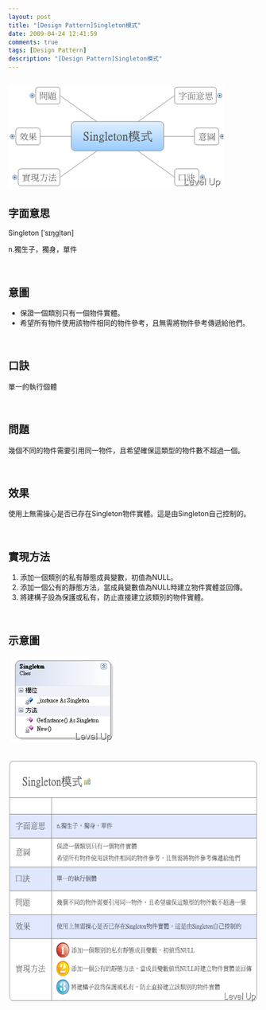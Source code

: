 ```yaml
---
layout: post
title: "[Design Pattern]Singleton模式"
date: 2009-04-24 12:41:59
comments: true
tags: [Design Pattern]
description: "[Design Pattern]Singleton模式"
---
```

<h2><img style="border-bottom: 0px; border-left: 0px; border-top: 0px; border-right: 0px" border="0" alt="image" src="\images\posts\8159\image_thumb_1.png" width="434" height="205" /></a> </h2>  <h2>字面意思</h2>  <p>Singleton [ˈsɪŋgḷtən]</p>  <p>n.獨生子，獨身，單件</p>  <p> </p>  <h2>意圖</h2>  <ul>   <li>保證一個類別只有一個物件實體。 </li>    <li>希望所有物件使用該物件相同的物件參考，且無需將物件參考傳遞給他們。 </li> </ul>  <p> </p>  <h2>口訣</h2>  <p>單一的執行個體</p>  <p> </p>  <h2>問題</h2>  <p>幾個不同的物件需要引用同一物件，且希望確保這類型的物件數不超過一個。</p>  <p> </p>  <h2>效果</h2>  <p>使用上無需操心是否已存在Singleton物件實體。這是由Singleton自己控制的。</p>  <p> </p>  <h2>實現方法</h2>  <ol>   <li>添加一個類別的私有靜態成員變數，初值為NULL。 </li>    <li>添加一個公有的靜態方法，當成員變數值為NULL時建立物件實體並回傳。 </li>    <li>將建構子設為保護或私有，防止直接建立該類別的物件實體。 </li> </ol>  <p> </p>  <h2>示意圖</h2>  <p> <a href="http://files.dotblogs.com.tw/larrynung/0904/DesignPatternSingleton_11630/image_2.png"><img style="border-right-width: 0px; border-top-width: 0px; border-bottom-width: 0px; border-left-width: 0px" border="0" alt="image" src="\images\posts\8159\image_thumb.png" width="211" height="174" /></a> </p>  <p> <a href="http://files.dotblogs.com.tw/larrynung/0904/DesignPatternSingleton_11630/image_6.png"><img style="border-bottom: 0px; border-left: 0px; border-top: 0px; border-right: 0px" border="0" alt="image" src="\images\posts\8159\image_thumb_2.png" width="584" height="488" /></p>